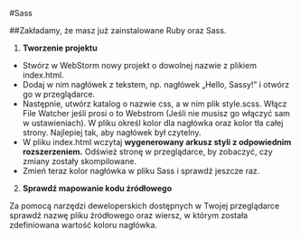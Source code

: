 #Sass

##Zakładamy, że masz już zainstalowane Ruby oraz Sass.

1. **Tworzenie projektu**

* Stwórz w WebStorm nowy projekt o dowolnej nazwie z plikiem index.html. 
* Dodaj w nim nagłówek z tekstem, np. nagłówek „Hello, Sassy!” i otwórz go w przeglądarce.
* Następnie, utwórz katalog o nazwie css, a w nim plik style.scss. Włącz File Watcher jeśli prosi o to Webstrom (Jeśli nie musisz go włączyć sam w ustawieniach). W pliku określ kolor dla nagłówka oraz kolor tła całej strony. Najlepiej tak, aby nagłówek był czytelny. 
* W pliku index.html wczytaj **wygenerowany arkusz styli z odpowiednim rozszerzeniem.** Odśwież stronę w przeglądarce, by zobaczyć, czy zmiany zostały skompilowane.
* Zmień teraz kolor nagłówka w pliku Sass i sprawdź jeszcze raz.

2. **Sprawdź mapowanie kodu źródłowego**

Za pomocą narzędzi deweloperskich dostępnych w Twojej przeglądarce sprawdź nazwę pliku źródłowego oraz wiersz, w którym została zdefiniowana wartość koloru nagłówka.
 




















